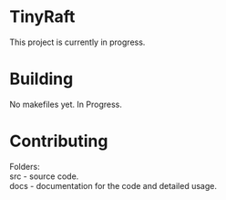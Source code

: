 # TinyRaft
This project is currently in progress.

# Building
No makefiles yet. In Progress.

# Contributing
Folders:  
src - source code.  
docs - documentation for the code and detailed usage.
